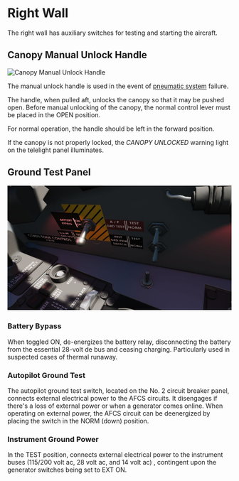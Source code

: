 # Right Wall

The right wall has auxiliary switches for testing and starting the aircraft.

## Canopy Manual Unlock Handle

![Canopy Manual Unlock Handle](../../img/wso_canopy_unlock.jpg)

The manual unlock
handle is used in the event of [pneumatic system](../.../../../../systems/pneumatics.md) failure.

The handle, when pulled aft,
unlocks the canopy so that it may be pushed open. Before
manual unlocking of the canopy, the normal control lever
must be placed in the OPEN position.

For normal operation,
the handle should be left in the forward position.

If the canopy is not properly locked, the _CANOPY UNLOCKED_
warning light on the telelight panel illuminates.

## Ground Test Panel

![wso_right_wall](../../../img/wso_right_wall.jpg)

### Battery Bypass

When toggled ON, de-energizes the battery relay, disconnecting the battery from
the essential 28-volt de bus and ceasing charging. Particularly used in
suspected cases of thermal runaway.

### Autopilot Ground Test

The autopilot ground test switch, located on the No. 2 circuit breaker panel, connects external
electrical power to the AFCS circuits. It disengages if there's a loss of external power or when a
generator comes online. When operating on external power, the AFCS circuit can be deenergized by
placing the switch in the NORM (down) position.

### Instrument Ground Power

In the TEST position, connects external electrical power to the instrument buses
(115/200 volt ac, 28 volt ac, and 14 volt ac) , contingent upon the generator
switches being set to EXT ON.
